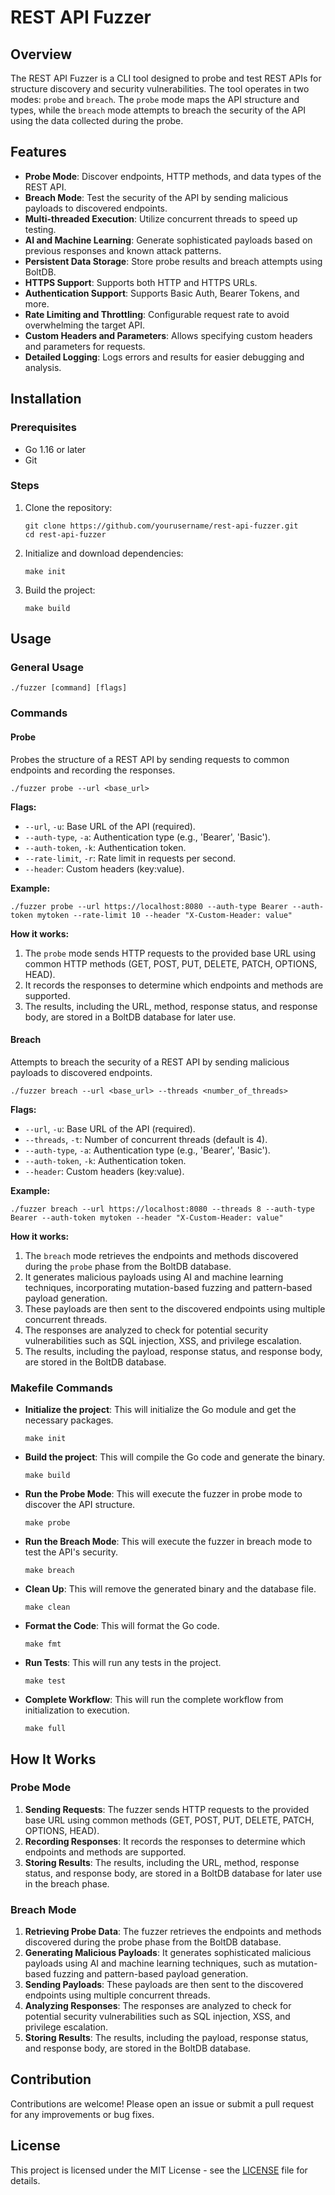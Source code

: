 # REST API Fuzzer

## Overview

The REST API Fuzzer is a CLI tool designed to probe and test REST APIs for structure discovery and security vulnerabilities. The tool operates in two modes: `probe` and `breach`. The `probe` mode maps the API structure and types, while the `breach` mode attempts to breach the security of the API using the data collected during the probe.

## Features

- **Probe Mode**: Discover endpoints, HTTP methods, and data types of the REST API.
- **Breach Mode**: Test the security of the API by sending malicious payloads to discovered endpoints.
- **Multi-threaded Execution**: Utilize concurrent threads to speed up testing.
- **AI and Machine Learning**: Generate sophisticated payloads based on previous responses and known attack patterns.
- **Persistent Data Storage**: Store probe results and breach attempts using BoltDB.
- **HTTPS Support**: Supports both HTTP and HTTPS URLs.
- **Authentication Support**: Supports Basic Auth, Bearer Tokens, and more.
- **Rate Limiting and Throttling**: Configurable request rate to avoid overwhelming the target API.
- **Custom Headers and Parameters**: Allows specifying custom headers and parameters for requests.
- **Detailed Logging**: Logs errors and results for easier debugging and analysis.

## Installation

### Prerequisites

- Go 1.16 or later
- Git

### Steps

1. Clone the repository:
    ```
    git clone https://github.com/yourusername/rest-api-fuzzer.git
    cd rest-api-fuzzer
    ```

2. Initialize and download dependencies:
    ```
    make init
    ```

3. Build the project:
    ```
    make build
    ```

## Usage

### General Usage

```
./fuzzer [command] [flags]
```

### Commands

#### Probe

Probes the structure of a REST API by sending requests to common endpoints and recording the responses.

```
./fuzzer probe --url <base_url>
```

**Flags:**
- `--url`, `-u`: Base URL of the API (required).
- `--auth-type`, `-a`: Authentication type (e.g., 'Bearer', 'Basic').
- `--auth-token`, `-k`: Authentication token.
- `--rate-limit`, `-r`: Rate limit in requests per second.
- `--header`: Custom headers (key:value).

**Example:**
```
./fuzzer probe --url https://localhost:8080 --auth-type Bearer --auth-token mytoken --rate-limit 10 --header "X-Custom-Header: value"
```

**How it works:**
1. The `probe` mode sends HTTP requests to the provided base URL using common HTTP methods (GET, POST, PUT, DELETE, PATCH, OPTIONS, HEAD).
2. It records the responses to determine which endpoints and methods are supported.
3. The results, including the URL, method, response status, and response body, are stored in a BoltDB database for later use.

#### Breach

Attempts to breach the security of a REST API by sending malicious payloads to discovered endpoints.

```
./fuzzer breach --url <base_url> --threads <number_of_threads>
```

**Flags:**
- `--url`, `-u`: Base URL of the API (required).
- `--threads`, `-t`: Number of concurrent threads (default is 4).
- `--auth-type`, `-a`: Authentication type (e.g., 'Bearer', 'Basic').
- `--auth-token`, `-k`: Authentication token.
- `--header`: Custom headers (key:value).

**Example:**
```
./fuzzer breach --url https://localhost:8080 --threads 8 --auth-type Bearer --auth-token mytoken --header "X-Custom-Header: value"
```

**How it works:**
1. The `breach` mode retrieves the endpoints and methods discovered during the `probe` phase from the BoltDB database.
2. It generates malicious payloads using AI and machine learning techniques, incorporating mutation-based fuzzing and pattern-based payload generation.
3. These payloads are then sent to the discovered endpoints using multiple concurrent threads.
4. The responses are analyzed to check for potential security vulnerabilities such as SQL injection, XSS, and privilege escalation.
5. The results, including the payload, response status, and response body, are stored in the BoltDB database.

### Makefile Commands

- **Initialize the project**: This will initialize the Go module and get the necessary packages.
    ```
    make init
    ```

- **Build the project**: This will compile the Go code and generate the binary.
    ```
    make build
    ```

- **Run the Probe Mode**: This will execute the fuzzer in probe mode to discover the API structure.
    ```
    make probe
    ```

- **Run the Breach Mode**: This will execute the fuzzer in breach mode to test the API's security.
    ```
    make breach
    ```

- **Clean Up**: This will remove the generated binary and the database file.
    ```
    make clean
    ```

- **Format the Code**: This will format the Go code.
    ```
    make fmt
    ```

- **Run Tests**: This will run any tests in the project.
    ```
    make test
    ```

- **Complete Workflow**: This will run the complete workflow from initialization to execution.
    ```
    make full
    ```

## How It Works

### Probe Mode

1. **Sending Requests**: The fuzzer sends HTTP requests to the provided base URL using common methods (GET, POST, PUT, DELETE, PATCH, OPTIONS, HEAD).
2. **Recording Responses**: It records the responses to determine which endpoints and methods are supported.
3. **Storing Results**: The results, including the URL, method, response status, and response body, are stored in a BoltDB database for later use in the breach phase.

### Breach Mode

1. **Retrieving Probe Data**: The fuzzer retrieves the endpoints and methods discovered during the probe phase from the BoltDB database.
2. **Generating Malicious Payloads**: It generates sophisticated malicious payloads using AI and machine learning techniques, such as mutation-based fuzzing and pattern-based payload generation.
3. **Sending Payloads**: These payloads are then sent to the discovered endpoints using multiple concurrent threads.
4. **Analyzing Responses**: The responses are analyzed to check for potential security vulnerabilities such as SQL injection, XSS, and privilege escalation.
5. **Storing Results**: The results, including the payload, response status, and response body, are stored in the BoltDB database.


## Contribution

Contributions are welcome! Please open an issue or submit a pull request for any improvements or bug fixes.

## License

This project is licensed under the MIT License - see the [LICENSE](LICENSE) file for details.
